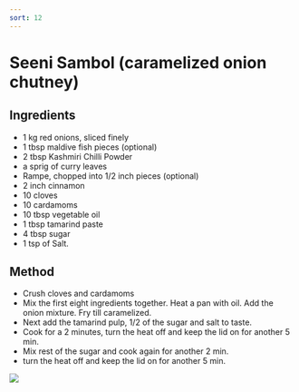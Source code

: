 ```yaml
---
sort: 12
---
```


# Seeni Sambol (caramelized onion chutney)

## Ingredients

* 1 kg red onions, sliced finely
* 1 tbsp maldive fish pieces (optional)
* 2 tbsp Kashmiri Chilli Powder
* a sprig of curry leaves
* Rampe, chopped into 1/2 inch pieces (optional)
* 2 inch cinnamon
* 10 cloves
* 10 cardamoms
* 10 tbsp vegetable oil
* 1 tbsp tamarind paste
* 4 tbsp sugar
* 1 tsp of Salt.


## Method

* Crush cloves and cardamoms
* Mix the first eight ingredients together. Heat a pan with oil. Add the onion mixture. Fry till caramelized.
* Next add the tamarind pulp, 1/2 of the sugar and salt to taste.
* Cook for a 2 minutes, turn the heat off and keep the lid on for another 5 min. 
* Mix rest of the sugar and cook again for another 2 min.
* turn the heat off and keep the lid on for another 5 min.  

<img src="{{site.baseurl}}/images/seeni-sambol.jpeg"/>
